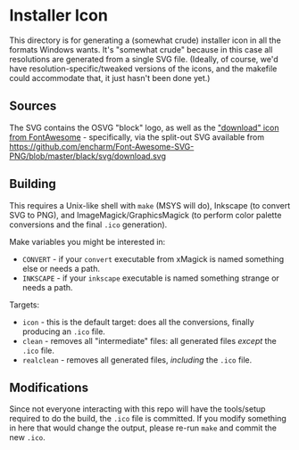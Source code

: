 # Installer Icon

This directory is for generating a (somewhat crude) installer icon in all the formats Windows wants. It's "somewhat crude" because in this case all resolutions are generated from a single SVG file. (Ideally, of course, we'd have resolution-specific/tweaked versions of the icons, and the makefile could accommodate that, it just hasn't been done yet.)

## Sources

The SVG contains the OSVG "block" logo, as well as the ["download" icon from FontAwesome](http://fortawesome.github.io/Font-Awesome/icon/download/) - specifically, via the split-out SVG available from <https://github.com/encharm/Font-Awesome-SVG-PNG/blob/master/black/svg/download.svg>

## Building

This requires a Unix-like shell with `make` (MSYS will do), Inkscape (to convert SVG to PNG), and ImageMagick/GraphicsMagick (to perform color palette conversions and the final `.ico` generation).

Make variables you might be interested in:

- `CONVERT` - if your `convert` executable from xMagick is named something else or needs a path.
- `INKSCAPE` - if your `inkscape` executable is named something strange or needs a path.

Targets:

- `icon` - this is the default target: does all the conversions, finally producing an `.ico` file.
- `clean` - removes all "intermediate" files: all generated files *except* the `.ico` file.
- `realclean` - removes all generated files, *including* the `.ico` file.

## Modifications

Since not everyone interacting with this repo will have the tools/setup required to do the build, the `.ico` file is committed. If you modify something in here that would change the output, please re-run `make` and commit the new `.ico`.
